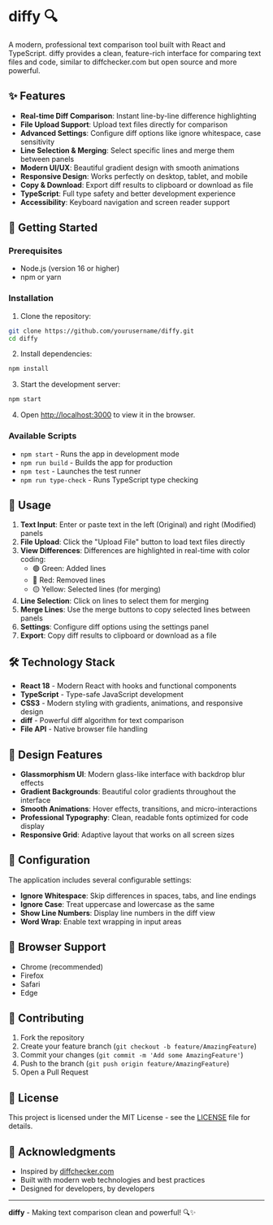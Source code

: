 # diffy 🔍

A modern, professional text comparison tool built with React and TypeScript. diffy provides a clean, feature-rich interface for comparing text files and code, similar to diffchecker.com but open source and more powerful.

## ✨ Features

- **Real-time Diff Comparison**: Instant line-by-line difference highlighting
- **File Upload Support**: Upload text files directly for comparison
- **Advanced Settings**: Configure diff options like ignore whitespace, case sensitivity
- **Line Selection & Merging**: Select specific lines and merge them between panels
- **Modern UI/UX**: Beautiful gradient design with smooth animations
- **Responsive Design**: Works perfectly on desktop, tablet, and mobile
- **Copy & Download**: Export diff results to clipboard or download as file
- **TypeScript**: Full type safety and better development experience
- **Accessibility**: Keyboard navigation and screen reader support

## 🚀 Getting Started

### Prerequisites

- Node.js (version 16 or higher)
- npm or yarn

### Installation

1. Clone the repository:

```bash
git clone https://github.com/yourusername/diffy.git
cd diffy
```

2. Install dependencies:

```bash
npm install
```

3. Start the development server:

```bash
npm start
```

4. Open [http://localhost:3000](http://localhost:3000) to view it in the browser.

### Available Scripts

- `npm start` - Runs the app in development mode
- `npm run build` - Builds the app for production
- `npm test` - Launches the test runner
- `npm run type-check` - Runs TypeScript type checking

## 🎯 Usage

1. **Text Input**: Enter or paste text in the left (Original) and right (Modified) panels
2. **File Upload**: Click the "Upload File" button to load text files directly
3. **View Differences**: Differences are highlighted in real-time with color coding:
   - 🟢 Green: Added lines
   - 🔴 Red: Removed lines
   - 🟡 Yellow: Selected lines (for merging)
4. **Line Selection**: Click on lines to select them for merging
5. **Merge Lines**: Use the merge buttons to copy selected lines between panels
6. **Settings**: Configure diff options using the settings panel
7. **Export**: Copy diff results to clipboard or download as a file

## 🛠️ Technology Stack

- **React 18** - Modern React with hooks and functional components
- **TypeScript** - Type-safe JavaScript development
- **CSS3** - Modern styling with gradients, animations, and responsive design
- **diff** - Powerful diff algorithm for text comparison
- **File API** - Native browser file handling

## 🎨 Design Features

- **Glassmorphism UI**: Modern glass-like interface with backdrop blur effects
- **Gradient Backgrounds**: Beautiful color gradients throughout the interface
- **Smooth Animations**: Hover effects, transitions, and micro-interactions
- **Professional Typography**: Clean, readable fonts optimized for code display
- **Responsive Grid**: Adaptive layout that works on all screen sizes

## 🔧 Configuration

The application includes several configurable settings:

- **Ignore Whitespace**: Skip differences in spaces, tabs, and line endings
- **Ignore Case**: Treat uppercase and lowercase as the same
- **Show Line Numbers**: Display line numbers in the diff view
- **Word Wrap**: Enable text wrapping in input areas

## 📱 Browser Support

- Chrome (recommended)
- Firefox
- Safari
- Edge

## 🤝 Contributing

1. Fork the repository
2. Create your feature branch (`git checkout -b feature/AmazingFeature`)
3. Commit your changes (`git commit -m 'Add some AmazingFeature'`)
4. Push to the branch (`git push origin feature/AmazingFeature`)
5. Open a Pull Request

## 📄 License

This project is licensed under the MIT License - see the [LICENSE](LICENSE) file for details.

## 🙏 Acknowledgments

- Inspired by [diffchecker.com](https://diffchecker.com)
- Built with modern web technologies and best practices
- Designed for developers, by developers

---

**diffy** - Making text comparison clean and powerful! 🔍✨
